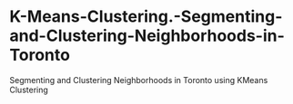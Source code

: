 # K-Means-Clustering.-Segmenting-and-Clustering-Neighborhoods-in-Toronto
Segmenting and Clustering Neighborhoods in Toronto using KMeans Clustering
